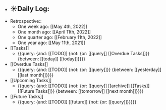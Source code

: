 - ☀️Daily Log:
    - 
- Retrospective::
    - One week ago: [[May 4th, 2022]]
    - One month ago: [[April 11th, 2022]]
    - One quarter ago: [[February 11th, 2022]]
    - One year ago: [[May 11th, 2021]]
- [[Tasks]]
    - {{query: {and: [[TODO]] {not: {or: [[query]] [[Overdue Tasks]]}} {between: [[today]] [[today]]}}}}
- [[Overdue Tasks]]
    - {{query: {and: [[TODO]] {not: {or: [[query]]}} {between: [[yesterday]] [[last month]]}}}}
- [[Upcoming Tasks]]
    - {{query: {and: [[TODO]] {not: {or: [[query]] [[archive]] [[Tasks]] [[Future Tasks]]}} {between: [[tomorrow]] [[next month]]}}}}
- [[Future Tasks]]
    - {{query: {and: [[TODO]] [[future]] {not: {or: [[query]]}}}}}
